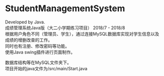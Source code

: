 # StudentManagementSystem
Developed by Java.  
成绩管理系统Java版（大二小学期练习项目）    2018/7 - 2018/8  
根据用户角色不同（管理员、学生），通过连接MySQL数据库实现对学生信息以及成绩的增删改查的工作。  
同时也有注册、修改密码等功能。  
使用Java swing插件进行页面制作。
  
数据库结构等在MySQL文件夹下。  
项目开始的java文件为/src/main/Start.java
